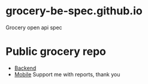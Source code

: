 # grocery-be-spec.github.io
Grocery open api spec
# Public grocery repo   
* [Backend](https://github.com/ramdanariadi/grocery-be)
* [Mobile](https://github.com/ramdanariadi/grocery-front-end)
Support me with reports, thank you
